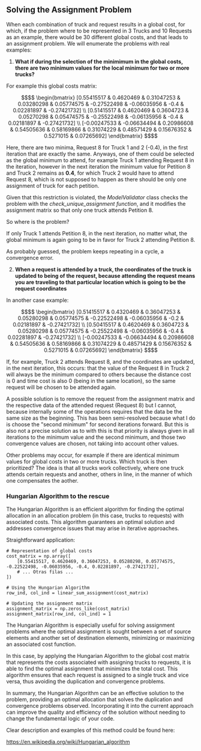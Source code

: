 ## Solving the Assignment Problem

When each combination of truck and request results in a global cost, for which, if the problem where to be represented in
3 Trucks and 10 Requests as an example, there would be 30 different global costs, and that leads to an assignment problem. 
We will enumerate the problems with real examples:

1) **What if during the selection of the minimimum in the global costs, there are two minimum values for the local minimum for two or more trucks?**

For example this global costs matrix:

```math
$$  \begin{bmatrix}
    [0.55415517 & 0.4620469 & 0.31047253 & 0.03280298 & 0.05774575 & -0.27522498 & -0.06035956 & -0.4 & 0.02281897 & -0.27421732] \\
    [0.51415517 & 0.4620469 & 0.3604723 & 0.05270298 & 0.05474575 & -0.25522498 & -0.06135956 & -0.4 & 0.02181897 & -0.27421732] \\
    [-0.00247533 & -0.06634494 & 0.20986608 & 0.54505636 & 0.58169866 & 0.31074229 & 0.48571429 & 0.15676352 & 0.5271015 & 0.07265692] 
    \end{bmatrix} $$
```

Here, there are two minima, Request 8 for Truck 1 and 2 (-0.4), in the first iteration that are exactly the same. 
Anyways, one of them could be selected as the global minimum to attend, for example Truck 1 attending Request 8 in
the iteration, however in the next iteration the minimum value for Petition 8 and Truck 2 remains as **0.4**, for which
Truck 2 would have to attend Request 8, which is not supposed to happen as there should be only one assignment of truck
for each petition.

Given that this restriction is violated, the *ModelValidator* class checks the problem with the *check_unique_assignment function*,
and it modifies the assignment matrix so that only one truck attends Petition 8. 

So where is the problem?

If only Truck 1 attends Petition 8, in the next iteration, no matter what, the global minimum is again going to be in 
favor for Truck 2 attending Petition 8. 

As probably guessed, the problem keeps repeating in a cycle, a convergence error.

2) **When a request is attended by a truck, the coordinates of the truck is updated to being of the request, because attending the request means you are
traveling to that particular location which is going to be the request coordinates**

In another case example:

```math
$$  \begin{bmatrix}
    [0.51415517 & 0.4320469 & 0.36047253 & 0.05280298 & 0.05774575 & -0.22522498 & -0.06035956 & -0.2 & 0.02181897 & -0.27421732] \\
    [0.50415517 & 0.4620469 & 0.3604723 & 0.05280298 & 0.05774575 & -0.25522498 & -0.06035956 & -0.4 & 0.02281897 & -0.27421732] \\
    [-0.00247533 & -0.06634494 & 0.20986608 & 0.54505636 & 0.58169866 & 0.31074229 & 0.48571429 & 0.15676352 & 0.5271015 & 0.07265692] 
    \end{bmatrix} $$
```

If, for example, Truck 2 attends Request 8, and the coordinates are updated, in the next iteration, this occurs:
that the value of the Request 8 in Truck 2 will always be the minimum compared to others because the distance cost
is 0 and time cost is also 0 (being in the same location), so the same request will be chosen to be attended again.


A possible solution is to remove the request from the assignment matrix and the
respective data of the attended request (Request 8) but I cannot, because internally some of the operations
requires that the data be the same size as the beginning. This has been semi-resolved because
what I do is choose the "second minimum" for second iterations forward. But this is also not a precise solution as to with this is that priority is always given in all iterations 
to the minimum value and the second minimum, and those two convergence values ​​are chosen, not taking into account other values.

Other problems may occur, for example if there are identical minimum values for global costs in two or more trucks. 
Which truck is then prioritized? The idea is that all trucks work collectively, where one truck attends certain requests and another, others in line, in the manner of which one compensates the aother.

### Hungarian Algorithm to the rescue

The Hungarian Algorithm is an efficient algorithm for finding the optimal allocation in an allocation problem (in this case, trucks to requests) with associated costs. 
This algorithm guarantees an optimal solution and addresses convergence issues that may arise in iterative approaches.

Straightforward application:

```
# Representation of global costs 
cost_matrix = np.array([
    [0.55415517, 0.4620469, 0.36047253, 0.05280298, 0.05774575, -0.22522498, -0.06035956, -0.4, 0.02281897, -0.27421732],
    # ... Otras filas ...
])

# Using the Hungarian Algorithm
row_ind, col_ind = linear_sum_assignment(cost_matrix)

# Updating the assignment matrix
assignment_matrix = np.zeros_like(cost_matrix)
assignment_matrix[row_ind, col_ind] = 1
```

The Hungarian Algorithm is especially useful for solving assignment problems where the optimal assignment is sought between a set of source elements and another set of 
destination elements, minimizing or maximizing an associated cost function.

In this case, by applying the Hungarian Algorithm to the global cost matrix that represents the costs associated with assigning trucks to requests, 
it is able to find the optimal assignment that minimizes the total cost. This algorithm ensures that each request is assigned to a single truck and vice versa, 
thus avoiding the duplication and convergence problems.

In summary, the Hungarian Algorithm can be an effective solution to the problem, providing an optimal allocation that solves the duplication and convergence problems observed. 
Incorporating it into the current approach can improve the quality and efficiency of the solution without needing to change the fundamental logic of your code.

Clear description and examples of this method could be found here:

https://en.wikipedia.org/wiki/Hungarian_algorithm


